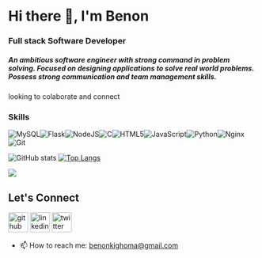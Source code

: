 # Hi there 👋, I'm Benon
### Full stack Software Developer
##### An ambitious software engineer with strong command in problem solving. Focused on designing applications to solve real world problems. Possess strong communication and team management skills.
looking to colaborate and connect

### Skills
![MySQL](https://img.shields.io/badge/mysql-%2300f.svg?style=for-the-badge&logo=mysql&logoColor=white)![Flask](https://img.shields.io/badge/flask-%23000.svg?style=for-the-badge&logo=flask&logoColor=white)![NodeJS](https://img.shields.io/badge/node.js-6DA55F?style=for-the-badge&logo=node.js&logoColor=white)![C](https://img.shields.io/badge/c-%2300599C.svg?style=for-the-badge&logo=c&logoColor=white)![HTML5](https://img.shields.io/badge/html5-%23E34F26.svg?style=for-the-badge&logo=html5&logoColor=white)![JavaScript](https://img.shields.io/badge/javascript-%23323330.svg?style=for-the-badge&logo=javascript&logoColor=%23F7DF1E)![Python](https://img.shields.io/badge/python-3670A0?style=for-the-badge&logo=python&logoColor=ffdd54)![Nginx](https://img.shields.io/badge/nginx-%23009639.svg?style=for-the-badge&logo=nginx&logoColor=white)![Git](https://img.shields.io/badge/git-%23F05033.svg?style=for-the-badge&logo=git&logoColor=white)

![GitHub stats](https://github-readme-stats.vercel.app/api?username=Benonking&show_icons=true)  [![Top Langs](https://github-readme-stats.vercel.app/api/top-langs/?username=Benonking&layout=compact)](https://github.com/anuraghazra/github-readme-stats)

![](https://komarev.com/ghpvc/?username=Benonking&color=green)

## Let's Connect
[<img src='https://cdn.jsdelivr.net/npm/simple-icons@3.0.1/icons/github.svg' alt='github' height='40'>](https://github.com/Benonking)  [<img src='https://cdn.jsdelivr.net/npm/simple-icons@3.0.1/icons/linkedin.svg' alt='linkedin' height='40'>](https://www.linkedin.com/in/www.linkedin.com/in/masereka-benon-147809144/)  [<img src='https://cdn.jsdelivr.net/npm/simple-icons@3.0.1/icons/twitter.svg' alt='twitter' height='40'>](https://twitter.com/@benonking)  

- 📫 How to reach me: benonkighoma@gmail.com 
